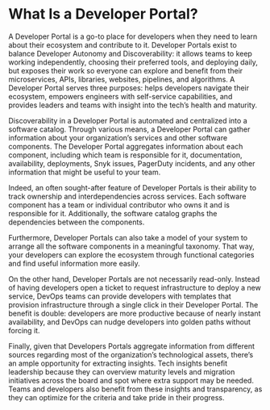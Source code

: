 # What Is a Developer Portal? #

A Developer Portal is a go-to place for developers when they need to learn about their ecosystem and contribute to it. Developer Portals exist to balance Developer Autonomy and Discoverability: it allows teams to keep working independently, choosing their preferred tools, and deploying daily, but exposes their work so everyone can explore and benefit from their microservices, APIs, libraries, websites, pipelines, and algorithms. A Developer Portal serves three purposes: helps developers navigate their ecosystem, empowers engineers with self-service capabilities, and provides leaders and teams with insight into the tech’s health and maturity.

Discoverability in a Developer Portal is automated and centralized into a software catalog. Through various means, a Developer Portal can gather information about your organization’s services and other software components. The Developer Portal aggregates information about each component, including which team is responsible for it, documentation, availability, deployments, Snyk issues, PagerDuty incidents, and any other information that might be useful to your team.

Indeed, an often sought-after feature of Developer Portals is their ability to track ownership and interdependencies across services. Each software component has a team or individual contributor who owns it and is responsible for it. Additionally, the software catalog graphs the dependencies between the components.

Furthermore, Developer Portals can also take a model of your system to arrange all the software components in a meaningful taxonomy. That way, your developers can explore the ecosystem through functional categories and find useful information more easily.

On the other hand, Developer Portals are not necessarily read-only. Instead of having developers open a ticket to request infrastructure to deploy a new service, DevOps teams can provide developers with templates that provision infrastructure through a single click in their Developer Portal. The benefit is double: developers are more productive because of nearly instant availability, and DevOps can nudge developers into golden paths without forcing it.

Finally, given that Developers Portals aggregate information from different sources regarding most of the organization’s technological assets, there’s an ample opportunity for extracting insights. Tech insights benefit leadership because they can overview maturity levels and migration initiatives across the board and spot where extra support may be needed. Teams and developers also benefit from these insights and transparency, as they can optimize for the criteria and take pride in their progress.